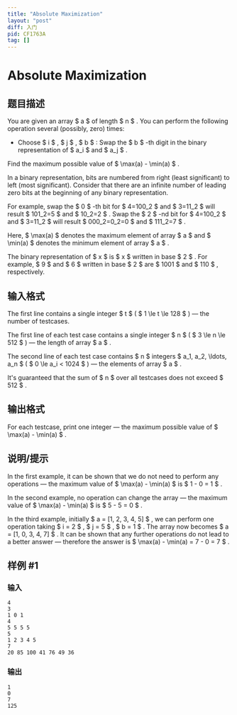 ```yaml
---
title: "Absolute Maximization"
layout: "post"
diff: 入门
pid: CF1763A
tag: []
---
```


# Absolute Maximization

## 题目描述

You are given an array $ a $ of length $ n $ . You can perform the following operation several (possibly, zero) times:

- Choose $ i $ , $ j $ , $ b $ : Swap the $ b $ -th digit in the binary representation of $ a_i $ and $ a_j $ .

Find the maximum possible value of $ \max(a) - \min(a) $ .

In a binary representation, bits are numbered from right (least significant) to left (most significant). Consider that there are an infinite number of leading zero bits at the beginning of any binary representation.

For example, swap the $ 0 $ -th bit for $ 4=100_2 $ and $ 3=11_2 $ will result $ 101_2=5 $ and $ 10_2=2 $ . Swap the $ 2 $ -nd bit for $ 4=100_2 $ and $ 3=11_2 $ will result $ 000_2=0_2=0 $ and $ 111_2=7 $ .

Here, $ \max(a) $ denotes the maximum element of array $ a $ and $ \min(a) $ denotes the minimum element of array $ a $ .

The binary representation of $ x $ is $ x $ written in base $ 2 $ . For example, $ 9 $ and $ 6 $ written in base $ 2 $ are $ 1001 $ and $ 110 $ , respectively.

## 输入格式

The first line contains a single integer $ t $ ( $ 1 \le t \le 128 $ ) — the number of testcases.

The first line of each test case contains a single integer $ n $ ( $ 3 \le n \le 512 $ ) — the length of array $ a $ .

The second line of each test case contains $ n $ integers $ a_1, a_2, \ldots, a_n $ ( $ 0 \le a_i < 1024 $ ) — the elements of array $ a $ .

It's guaranteed that the sum of $ n $ over all testcases does not exceed $ 512 $ .

## 输出格式

For each testcase, print one integer — the maximum possible value of $ \max(a) - \min(a) $ .

## 说明/提示

In the first example, it can be shown that we do not need to perform any operations — the maximum value of $ \max(a) - \min(a) $ is $ 1 - 0 = 1 $ .

In the second example, no operation can change the array — the maximum value of $ \max(a) - \min(a) $ is $ 5 - 5 = 0 $ .

In the third example, initially $ a = [1, 2, 3, 4, 5] $ , we can perform one operation taking $ i = 2 $ , $ j = 5 $ , $ b = 1 $ . The array now becomes $ a = [1, 0, 3, 4, 7] $ . It can be shown that any further operations do not lead to a better answer — therefore the answer is $ \max(a) - \min(a) = 7 - 0 = 7 $ .

## 样例 #1

### 输入

```
4
3
1 0 1
4
5 5 5 5
5
1 2 3 4 5
7
20 85 100 41 76 49 36
```

### 输出

```
1
0
7
125
```

